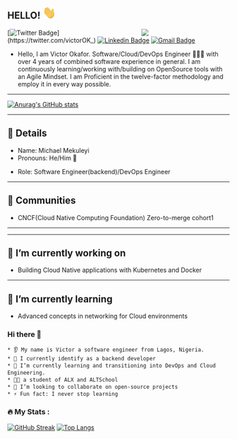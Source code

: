 <!-- <img src="https://raw.githubusercontent.com/adefemi171/adefemi171/master/DevOpsTalk.png" alt=""> -->

<h2> HELLO! <img src="https://raw.githubusercontent.com/ABSphreak/ABSphreak/master/gifs/Hi.gif" width="30px"></h2>

<img align='right' src="https://raw.githubusercontent.com/monarene/monarene/master/fineBoy.jpeg" width='200"'>

[![Twitter Badge](https://img.shields.io/badge/-@victorOK_-1ca0f1?style=flat-square&labelColor=1ca0f1&logo=twitter&logoColor=white&link=https://twitter.com/victorOK_)](https://twitter.com/victorOK_) [![Linkedin Badge](https://img.shields.io/badge/-victorokafor-blue?style=flat-square&logo=Linkedin&logoColor=white&link=https://www.linkedin.com/in/victorokafor/)](https://www.linkedin.com/in/victorokafor/) [![Gmail Badge](https://img.shields.io/badge/-vua.okafor@gmail.com-c14438?style=flat-square&logo=Gmail&logoColor=white&link=mailto:vua.okaforl@gmail.com)](mailto:vua.okafor@gmail.com)

- Hello, I am Victor Okafor. Software/Cloud/DevOps Engineer 🧑🏾‍💻 with over 4 years of combined software experience in general. I am continuously learning/working with/building on OpenSource tools with an Agile Mindset. I am Proficient in the twelve-factor methodology and employ it in every way possible. 

---
[![Anurag's GitHub stats](https://github-readme-stats.vercel.app/api?username=victor-ok)](https://github.com/anuraghazra/github-readme-stats)

    
---

## 💬 Details
- Name: Michael Mekuleyi
- Pronouns: He/Him :man:
<!-- - Presentations -->
- Role: Software Engineer(backend)/DevOps Engineer

---

## 👯 Communities
- CNCF(Cloud Native Computing Foundation) Zero-to-merge cohort1

---

---


## 🔭 I’m currently working on
- Building Cloud Native applications with Kubernetes and Docker

---

## 🌱 I’m currently learning
- Advanced concepts in networking for Cloud environments





### Hi there 👋
    * 👂 My name is Victor a software engineer from Lagos, Nigeria.
    * 🔭 I currently identify as a backend developer  
    * 🌱 I’m currently learning and transitioning into DevOps and Cloud Engineering.
    * 🧑‍🎓 a student of ALX and ALTSchool
    * 🤝 I’m looking to collaborate on open-source projects
    * ⚡ Fun fact: I never stop learning

### :fire: My Stats :
   [![GitHub Streak](http://github-readme-streak-stats.herokuapp.com?user=victor-ok&theme=dark&hide_border=true)](https://git.io/streak-stats)
    [![Top Langs](https://github-readme-stats.vercel.app/api/top-langs/?username=victor-ok&layout=donut)](https://github.com/anuraghazra/github-readme-stats)


